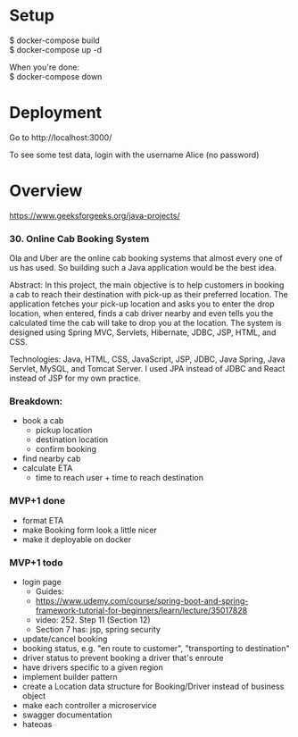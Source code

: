 # Setup

$ docker-compose build  
$ docker-compose up -d

When you're done:  
$ docker-compose down

# Deployment

Go to http://localhost:3000/

To see some test data, login with the username Alice (no password)

# Overview

https://www.geeksforgeeks.org/java-projects/

### 30. Online Cab Booking System 
Ola and Uber are the online cab booking systems that almost every one of us has used. 
So building such a Java application would be the best idea. 

Abstract:
In this project, the main objective is to help customers in booking a cab to reach their destination 
with pick-up as their preferred location. The application fetches your pick-up location and asks you 
to enter the drop location, when entered, finds a cab driver nearby and even tells you the calculated 
time the cab will take to drop you at the location. 
The system is designed using Spring MVC, Servlets, Hibernate, JDBC, JSP, HTML, and CSS. 

Technologies: Java, HTML, CSS, JavaScript, JSP, JDBC, Java Spring, Java Servlet, MySQL, and Tomcat Server.
I used JPA instead of JDBC and React instead of JSP for my own practice.

### Breakdown:
- book a cab
	- pickup location
	- destination location
	- confirm booking
- find nearby cab
- calculate ETA
	- time to reach user + time to reach destination

### MVP+1 done
- format ETA 
- make Booking form look a little nicer
- make it deployable on docker
	
### MVP+1 todo
- login page
	- Guides:
	- https://www.udemy.com/course/spring-boot-and-spring-framework-tutorial-for-beginners/learn/lecture/35017828
	- video: 252. Step 11 (Section 12)
	- Section 7 has: jsp, spring security
- update/cancel booking
- booking status, e.g. "en route to customer", "transporting to destination"
- driver status to prevent booking a driver that's enroute
- have drivers specific to a given region
- implement builder pattern
- create a Location data structure for Booking/Driver instead of business object
- make each controller a microservice
- swagger documentation
- hateoas
